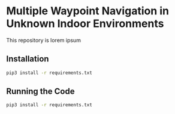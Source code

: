 # Multiple Waypoint Navigation in Unknown Indoor Environments

This repository is lorem ipsum

## Installation

```bash
pip3 install -r requirements.txt
```

## Running the Code

```bash
pip3 install -r requirements.txt
```
